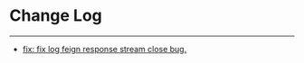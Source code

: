# Change Log
---

- [fix: fix log feign response stream close bug.](https://github.com/Tencent/spring-cloud-tencent/pull/898)